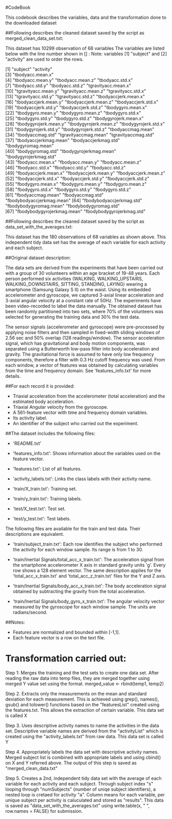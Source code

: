 #CodeBook

This codebook describes the variables, data and the transformation done to the downloaded dataset

##Following describes the cleaned dataset saved by the script as merged_clean_data_set.txt:

This dataset has 10299 observation of 68 variables
The variables are listed below with the line number shown in [] : 
Note: variables [1] "subject" and [2] "activity"  are used to order the rows.


 [1] "subject"                   "activity"                  
 [3] "tbodyacc.mean.x"          
 [4] "tbodyacc.mean.y"           "tbodyacc.mean.z"           "tbodyacc.std.x"           
 [7] "tbodyacc.std.y"            "tbodyacc.std.z"            "tgravityacc.mean.x"       
[10] "tgravityacc.mean.y"        "tgravityacc.mean.z"        "tgravityacc.std.x"        
[13] "tgravityacc.std.y"         "tgravityacc.std.z"         "tbodyaccjerk.mean.x"      
[16] "tbodyaccjerk.mean.y"       "tbodyaccjerk.mean.z"       "tbodyaccjerk.std.x"       
[19] "tbodyaccjerk.std.y"        "tbodyaccjerk.std.z"        "tbodygyro.mean.x"         
[22] "tbodygyro.mean.y"          "tbodygyro.mean.z"          "tbodygyro.std.x"          
[25] "tbodygyro.std.y"           "tbodygyro.std.z"           "tbodygyrojerk.mean.x"     
[28] "tbodygyrojerk.mean.y"      "tbodygyrojerk.mean.z"      "tbodygyrojerk.std.x"      
[31] "tbodygyrojerk.std.y"       "tbodygyrojerk.std.z"       "tbodyaccmag.mean"         
[34] "tbodyaccmag.std"           "tgravityaccmag.mean"       "tgravityaccmag.std"       
[37] "tbodyaccjerkmag.mean"      "tbodyaccjerkmag.std"       "tbodygyromag.mean"        
[40] "tbodygyromag.std"          "tbodygyrojerkmag.mean"     "tbodygyrojerkmag.std"     
[43] "fbodyacc.mean.x"           "fbodyacc.mean.y"           "fbodyacc.mean.z"          
[46] "fbodyacc.std.x"            "fbodyacc.std.y"            "fbodyacc.std.z"           
[49] "fbodyaccjerk.mean.x"       "fbodyaccjerk.mean.y"       "fbodyaccjerk.mean.z"      
[52] "fbodyaccjerk.std.x"        "fbodyaccjerk.std.y"        "fbodyaccjerk.std.z"       
[55] "fbodygyro.mean.x"          "fbodygyro.mean.y"          "fbodygyro.mean.z"         
[58] "fbodygyro.std.x"           "fbodygyro.std.y"           "fbodygyro.std.z"          
[61] "fbodyaccmag.mean"          "fbodyaccmag.std"           "fbodybodyaccjerkmag.mean" 
[64] "fbodybodyaccjerkmag.std"   "fbodybodygyromag.mean"     "fbodybodygyromag.std"     
[67] "fbodybodygyrojerkmag.mean" "fbodybodygyrojerkmag.std" 

##Following describes the cleaned dataset saved by the script as data_set_with_the_averages.txt:

This dataset has the 180 observations of 68 variables as shown above. This independent tidy data set has the average of each variable for each activity and each subject.

##Original dataset description:

The data sets are derived from the experiments that have been carried out with a group of 30 volunteers within an age bracket of 19-48 years. Each person performed six activities (WALKING, WALKING_UPSTAIRS, WALKING_DOWNSTAIRS, SITTING, STANDING, LAYING) wearing a smartphone (Samsung Galaxy S II) on the waist. Using its embedded accelerometer and gyroscope, we captured 3-axial linear acceleration and 3-axial angular velocity at a constant rate of 50Hz. The experiments have been video-recorded to label the data manually. The obtained dataset has been randomly partitioned into two sets, where 70% of the volunteers was selected for generating the training data and 30% the test data. 

The sensor signals (accelerometer and gyroscope) were pre-processed by applying noise filters and then sampled in fixed-width sliding windows of 2.56 sec and 50% overlap (128 readings/window). The sensor acceleration signal, which has gravitational and body motion components, was separated using a Butterworth low-pass filter into body acceleration and gravity. The gravitational force is assumed to have only low frequency components, therefore a filter with 0.3 Hz cutoff frequency was used. From each window, a vector of features was obtained by calculating variables from the time and frequency domain. See 'features_info.txt' for more details. 

##For each record it is provided:

- Triaxial acceleration from the accelerometer (total acceleration) and the estimated body acceleration.
- Triaxial Angular velocity from the gyroscope. 
- A 561-feature vector with time and frequency domain variables. 
- Its activity label. 
- An identifier of the subject who carried out the experiment.

##The dataset includes the following files:

- 'README.txt'

- 'features_info.txt': Shows information about the variables used on the feature vector.

- 'features.txt': List of all features.

- 'activity_labels.txt': Links the class labels with their activity name.

- 'train/X_train.txt': Training set.

- 'train/y_train.txt': Training labels.

- 'test/X_test.txt': Test set.

- 'test/y_test.txt': Test labels.

The following files are available for the train and test data. Their descriptions are equivalent. 

- 'train/subject_train.txt': Each row identifies the subject who performed the activity for each window sample. Its range is from 1 to 30. 

- 'train/Inertial Signals/total_acc_x_train.txt': The acceleration signal from the smartphone accelerometer X axis in standard gravity units 'g'. Every row shows a 128 element vector. The same description applies for the 'total_acc_x_train.txt' and 'total_acc_z_train.txt' files for the Y and Z axis. 

- 'train/Inertial Signals/body_acc_x_train.txt': The body acceleration signal obtained by subtracting the gravity from the total acceleration. 

- 'train/Inertial Signals/body_gyro_x_train.txt': The angular velocity vector measured by the gyroscope for each window sample. The units are radians/second. 

##Notes: 

- Features are normalized and bounded within [-1,1].
- Each feature vector is a row on the text file.

Transformation carried out:
===========================
Step 1: Merges the training and the test sets to create one data set.
	After reading the raw data into temp files, they are merged together using merged Y value set using the format.
	merged_value <- rbind(temp1, temp2)
	
Step 2. Extracts only the measurements on the mean and standard deviation for each measurement.
	This is achieved using grep(), names(), gsub() and tolower() functions based on the "featuresList" created using the features.txt.
	This allows the extraction of certain variable. This data set is called X 
	
Step 3. Uses descriptive activity names to name the activities in the data set.
	Descriptive variable names are derived from the "activityList" which is created using the "activity_labels.txt" from raw data.
	This data set is called Y
	
Step 4. Appropriately labels the data set with descriptive activity names.
	Merged subject list is combined with appropriate labels and using cbind() on X and Y referred above.
	The output of this step is saved as "merged_clean_data.txt"
	
Step 5. Creates a 2nd, independent tidy data set with the average of each variable for each activity and each subject.
	Through subject index "s" looping through "numSubjects" (number of uniqe subject identifiers), a nested loop is cretaed for activity "a".
	Column means for each variable, per unique subject per activity is caluculated and stored as "results".
	This data is saved as "data_set_with_the_averages.txt" using write.table(x, " ", row.names = FALSE) for submission.
	
	